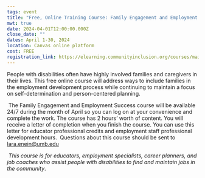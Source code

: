 ```yaml
---
tags: event
title: "Free, Online Training Course: Family Engagement and Employment Success"
mwt: true
date: 2024-04-01T12:00:00.000Z
close_date: ""
dates: April 1-30, 2024
location: Canvas online platform
cost: FREE
registration_link: https://elearning.communityinclusion.org/courses/maine-online-trainings
---
```

People with disabilities often have highly involved families and caregivers in their lives. This free online course will address ways to include families in the employment development process while continuing to maintain a focus on self-determination and person-centered planning.  

 The Family Engagement and Employment Success course will be available 24/7 during the month of April so you can log on at your convenience and complete the work. The course has 2 hours’ worth of content. You will receive a letter of completion when you finish the course. You can use this letter for educator professional credits and employment staff professional development hours.  Questions about this course should be sent to lara.enein@umb.edu

 *This course is for educators, employment specialists, career planners, and job coaches who assist people with disabilities to find and maintain jobs in the community*.